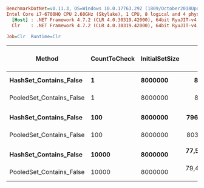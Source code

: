 ``` ini

BenchmarkDotNet=v0.11.3, OS=Windows 10.0.17763.292 (1809/October2018Update/Redstone5)
Intel Core i7-6700HQ CPU 2.60GHz (Skylake), 1 CPU, 8 logical and 4 physical cores
  [Host] : .NET Framework 4.7.2 (CLR 4.0.30319.42000), 64bit RyuJIT-v4.7.3324.0
  Clr    : .NET Framework 4.7.2 (CLR 4.0.30319.42000), 64bit RyuJIT-v4.7.3324.0

Job=Clr  Runtime=Clr  

```
|                   Method | CountToCheck | InitialSetSize |          Mean |       Error |      StdDev | Ratio | RatioSD | Gen 0/1k Op | Gen 1/1k Op | Gen 2/1k Op | Allocated Memory/Op |
|------------------------- |------------- |--------------- |--------------:|------------:|------------:|------:|--------:|------------:|------------:|------------:|--------------------:|
|   **HashSet_Contains_False** |            **1** |        **8000000** |      **8.879 ns** |   **0.1407 ns** |   **0.1098 ns** |  **1.00** |    **0.00** |           **-** |           **-** |           **-** |                   **-** |
| PooledSet_Contains_False |            1 |        8000000 |      8.647 ns |   0.0540 ns |   0.0479 ns |  0.97 |    0.02 |           - |           - |           - |                   - |
|                          |              |                |               |             |             |       |         |             |             |             |                     |
|   **HashSet_Contains_False** |          **100** |        **8000000** |    **796.865 ns** |  **22.2733 ns** |  **25.6499 ns** |  **1.00** |    **0.00** |           **-** |           **-** |           **-** |                   **-** |
| PooledSet_Contains_False |          100 |        8000000 |    803.101 ns |   8.4008 ns |   7.8581 ns |  1.00 |    0.04 |           - |           - |           - |                   - |
|                          |              |                |               |             |             |       |         |             |             |             |                     |
|   **HashSet_Contains_False** |        **10000** |        **8000000** | **77,508.303 ns** | **785.3837 ns** | **734.6484 ns** |  **1.00** |    **0.00** |           **-** |           **-** |           **-** |                   **-** |
| PooledSet_Contains_False |        10000 |        8000000 | 79,485.993 ns | 634.1623 ns | 593.1958 ns |  1.03 |    0.01 |           - |           - |           - |                   - |
